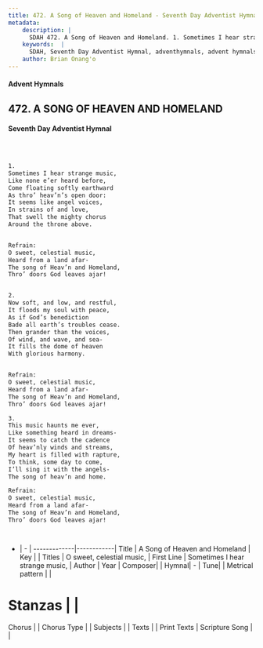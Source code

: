 ```yaml
---
title: 472. A Song of Heaven and Homeland - Seventh Day Adventist Hymnal
metadata:
    description: |
      SDAH 472. A Song of Heaven and Homeland. 1. Sometimes I hear strange music, Like none e’er heard before, Come floating softly earthward As thro’ heav’n’s open door: It seems like angel voices, In strains of and love, That swell the mighty chorus Around the throne above. 
    keywords:  |
      SDAH, Seventh Day Adventist Hymnal, adventhymnals, advent hymnals, A Song of Heaven and Homeland, Sometimes I hear strange music, ,O sweet, celestial music,
    author: Brian Onang'o
---
```


#### Advent Hymnals
## 472. A SONG OF HEAVEN AND HOMELAND
#### Seventh Day Adventist Hymnal

```txt



1.
Sometimes I hear strange music,
Like none e’er heard before,
Come floating softly earthward
As thro’ heav’n’s open door:
It seems like angel voices,
In strains of and love,
That swell the mighty chorus
Around the throne above.


Refrain:
O sweet, celestial music,
Heard from a land afar-
The song of Heav’n and Homeland,
Thro’ doors God leaves ajar!


2.
Now soft, and low, and restful,
It floods my soul with peace,
As if God’s benediction
Bade all earth’s troubles cease.
Then grander than the voices,
Of wind, and wave, and sea-
It fills the dome of heaven
With glorious harmony.


Refrain:
O sweet, celestial music,
Heard from a land afar-
The song of Heav’n and Homeland,
Thro’ doors God leaves ajar!

3.
This music haunts me ever,
Like something heard in dreams-
It seems to catch the cadence
Of heav’nly winds and streams,
My heart is filled with rapture,
To think, some day to come,
I’ll sing it with the angels-
The song of heav’n and home.

Refrain:
O sweet, celestial music,
Heard from a land afar-
The song of Heav’n and Homeland,
Thro’ doors God leaves ajar!




```

- |   -  |
-------------|------------|
Title | A Song of Heaven and Homeland |
Key |  |
Titles | O sweet, celestial music, |
First Line | Sometimes I hear strange music, |
Author | 
Year | 
Composer|  |
Hymnal|  - |
Tune|  |
Metrical pattern | |
# Stanzas |  |
Chorus |  |
Chorus Type |  |
Subjects |  |
Texts |  |
Print Texts | 
Scripture Song |  |
  
